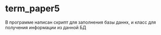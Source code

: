 # term_paper5
В программе написан скрипт для заполнения базы даннх, и класс для получения информации из данной БД
